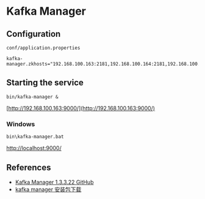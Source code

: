 # Kafka Manager

## Configuration
`conf/application.properties`
```
kafka-manager.zkhosts="192.168.100.163:2181,192.168.100.164:2181,192.168.100.165:2181"
```

## Starting the service
```
bin/kafka-manager &
```

[http://192.168.100.163:9000/](http://192.168.100.163:9000/)

### Windows
```
bin\kafka-manager.bat
```

[http://localhost:9000/](http://localhost:9000/)

## References
- [Kafka Manager 1.3.3.22 GitHub](https://github.com/yahoo/kafka-manager)
- [kafka manager 安装包下载](https://blog.wolfogre.com/posts/kafka-manager-download/)